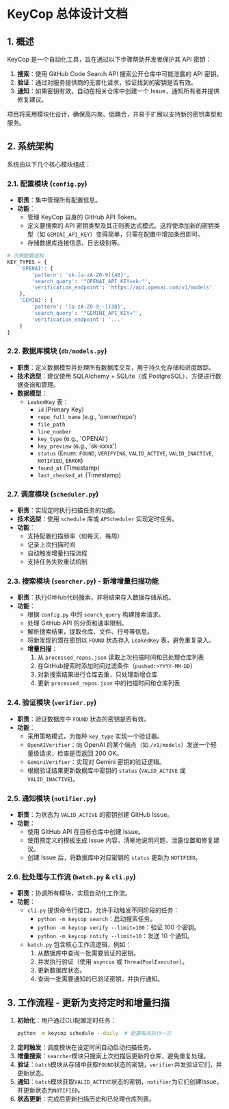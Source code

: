 # KeyCop 总体设计文档

## 1. 概述

KeyCop 是一个自动化工具，旨在通过以下步骤帮助开发者保护其 API 密钥：
1.  **搜索**：使用 GitHub Code Search API 搜索公开仓库中可能泄露的 API 密钥。
2.  **验证**：通过对服务提供商的无害化请求，验证找到的密钥是否有效。
3.  **通知**：如果密钥有效，自动在相关仓库中创建一个 Issue，通知所有者并提供修复建议。

项目将采用模块化设计，确保高内聚、低耦合，并易于扩展以支持新的密钥类型和服务。

## 2. 系统架构

系统由以下几个核心模块组成：

### 2.1. 配置模块 (`config.py`)

-   **职责**：集中管理所有配置信息。
-   **功能**：
    -   管理 KeyCop 自身的 GitHub API Token。
    -   定义要搜索的 API 密钥类型及其正则表达式模式。这将使添加新的密钥类型（如 `GEMINI_API_KEY`）变得简单，只需在配置中增加条目即可。
    -   存储数据库连接信息、日志级别等。

```python
# 示例配置结构
KEY_TYPES = {
    'OPENAI': {
        'pattern': 'sk-[a-zA-Z0-9]{48}',
        'search_query': '"OPENAI_API_KEY=sk-"',
        'verification_endpoint': 'https://api.openai.com/v1/models'
    },
    'GEMINI': {
        'pattern': '[a-zA-Z0-9_-]{38}',
        'search_query': '"GEMINI_API_KEY="',
        'verification_endpoint': '...'
    }
}
```

### 2.2. 数据库模块 (`db/models.py`)

-   **职责**：定义数据模型并处理所有数据库交互，用于持久化存储和进度跟踪。
-   **技术选型**：建议使用 SQLAlchemy + SQLite（或 PostgreSQL），方便进行数据查询和管理。
-   **数据模型**：
    -   `LeakedKey` 表：
        -   `id` (Primary Key)
        -   `repo_full_name` (e.g., 'owner/repo')
        -   `file_path`
        -   `line_number`
        -   `key_type` (e.g., 'OPENAI')
        -   `key_preview` (e.g., 'sk-xxxx')
        -   `status` (Enum: `FOUND`, `VERIFYING`, `VALID_ACTIVE`, `VALID_INACTIVE`, `NOTIFIED`, `ERROR`)
        -   `found_at` (Timestamp)
        -   `last_checked_at` (Timestamp)

### 2.7. 调度模块 (`scheduler.py`)

-   **职责**：实现定时执行扫描任务的功能。
-   **技术选型**：使用 `schedule` 库或 `APScheduler` 实现定时任务。
-   **功能**：
    -   支持配置扫描频率（如每天、每周）
    -   记录上次扫描时间
    -   自动触发增量扫描流程
    -   支持任务失败重试机制

### 2.3. 搜索模块 (`searcher.py`) - 新增增量扫描功能

-   **职责**：执行GitHub代码搜索，并将结果存入数据存储系统。
-   **功能**：
    -   根据 `config.py` 中的 `search_query` 构建搜索请求。
    -   处理 GitHub API 的分页和速率限制。
    -   解析搜索结果，提取仓库、文件、行号等信息。
    -   将新发现的潜在密钥以 `FOUND` 状态存入 `LeakedKey` 表，避免重复录入。
    -   **增量扫描**：
        1.  从 `processed_repos.json` 读取上次扫描时间和已处理仓库列表
        2.  在GitHub搜索时添加时间过滤条件（`pushed:>YYYY-MM-DD`）
        3.  对新搜索结果进行仓库去重，只处理新增仓库
        4.  更新 `processed_repos.json` 中的扫描时间和仓库列表

### 2.4. 验证模块 (`verifier.py`)

-   **职责**：验证数据库中 `FOUND` 状态的密钥是否有效。
-   **功能**：
    -   采用策略模式，为每种 `key_type` 实现一个验证器。
    -   `OpenAIVerifier`：向 OpenAI 的某个端点（如 `/v1/models`）发送一个轻量级请求，检查是否返回 200 OK。
    -   `GeminiVerifier`：实现对 Gemini 密钥的验证逻辑。
    -   根据验证结果更新数据库中密钥的 `status` (`VALID_ACTIVE` 或 `VALID_INACTIVE`)。

### 2.5. 通知模块 (`notifier.py`)

-   **职责**：为状态为 `VALID_ACTIVE` 的密钥创建 GitHub Issue。
-   **功能**：
    -   使用 GitHub API 在目标仓库中创建 Issue。
    -   使用预定义的模板生成 Issue 内容，清晰地说明问题、泄露位置和修复建议。
    -   创建 Issue 后，将数据库中对应密钥的 `status` 更新为 `NOTIFIED`。

### 2.6. 批处理与工作流 (`batch.py` & `cli.py`)

-   **职责**：协调所有模块，实现自动化工作流。
-   **功能**：
    -   `cli.py` 提供命令行接口，允许手动触发不同阶段的任务：
        -   `python -m keycop search`：启动搜索任务。
        -   `python -m keycop verify --limit=100`：验证 100 个密钥。
        -   `python -m keycop notify --limit=10`：发送 10 个通知。
    -   `batch.py` 包含核心工作流逻辑，例如：
        1.  从数据库中查询一批需要验证的密钥。
        2.  并发执行验证（使用 `asyncio` 或 `ThreadPoolExecutor`）。
        3.  更新数据库状态。
        4.  查询一批需要通知的已验证密钥，并执行通知。

## 3. 工作流程 - 更新为支持定时和增量扫描

1.  **初始化**：用户通过CLI配置定时任务：
    ```bash
    python -m keycop schedule --daily  # 配置每天执行一次
    ```
2.  **定时触发**：调度模块在设定时间自动启动扫描任务。
3.  **增量搜索**：`searcher`模块只搜索上次扫描后更新的仓库，避免重复处理。
4.  **验证**：`batch`模块从存储中获取`FOUND`状态的密钥，`verifier`并发验证它们，并更新状态。
5.  **通知**：`batch`模块获取`VALID_ACTIVE`状态的密钥，`notifier`为它们创建Issue，并更新状态为`NOTIFIED`。
6.  **状态更新**：完成后更新扫描历史和已处理仓库列表。